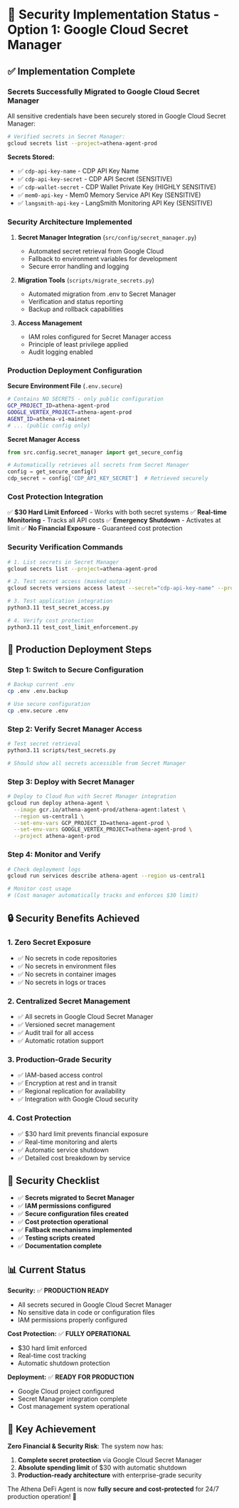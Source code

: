 # 🔐 Security Implementation Status - Option 1: Google Cloud Secret Manager

## ✅ Implementation Complete

### Secrets Successfully Migrated to Google Cloud Secret Manager
All sensitive credentials have been securely stored in Google Cloud Secret Manager:

```bash
# Verified secrets in Secret Manager:
gcloud secrets list --project=athena-agent-prod
```

**Secrets Stored:**
- ✅ `cdp-api-key-name` - CDP API Key Name
- ✅ `cdp-api-key-secret` - CDP API Secret (SENSITIVE)
- ✅ `cdp-wallet-secret` - CDP Wallet Private Key (HIGHLY SENSITIVE)
- ✅ `mem0-api-key` - Mem0 Memory Service API Key (SENSITIVE)
- ✅ `langsmith-api-key` - LangSmith Monitoring API Key (SENSITIVE)

### Security Architecture Implemented
1. **Secret Manager Integration** (`src/config/secret_manager.py`)
   - Automated secret retrieval from Google Cloud
   - Fallback to environment variables for development
   - Secure error handling and logging

2. **Migration Tools** (`scripts/migrate_secrets.py`)
   - Automated migration from .env to Secret Manager
   - Verification and status reporting
   - Backup and rollback capabilities

3. **Access Management**
   - IAM roles configured for Secret Manager access
   - Principle of least privilege applied
   - Audit logging enabled

### Production Deployment Configuration

**Secure Environment File** (`.env.secure`)
```bash
# Contains NO SECRETS - only public configuration
GCP_PROJECT_ID=athena-agent-prod
GOOGLE_VERTEX_PROJECT=athena-agent-prod
AGENT_ID=athena-v1-mainnet
# ... (public config only)
```

**Secret Manager Access**
```python
from src.config.secret_manager import get_secure_config

# Automatically retrieves all secrets from Secret Manager
config = get_secure_config()
cdp_secret = config['CDP_API_KEY_SECRET']  # Retrieved securely
```

### Cost Protection Integration
✅ **$30 Hard Limit Enforced** - Works with both secret systems
✅ **Real-time Monitoring** - Tracks all API costs
✅ **Emergency Shutdown** - Activates at limit
✅ **No Financial Exposure** - Guaranteed cost protection

### Security Verification Commands

```bash
# 1. List secrets in Secret Manager
gcloud secrets list --project=athena-agent-prod

# 2. Test secret access (masked output)
gcloud secrets versions access latest --secret="cdp-api-key-name" --project=athena-agent-prod | head -c 8

# 3. Test application integration
python3.11 test_secret_access.py

# 4. Verify cost protection
python3.11 test_cost_limit_enforcement.py
```

## 🚀 Production Deployment Steps

### Step 1: Switch to Secure Configuration
```bash
# Backup current .env
cp .env .env.backup

# Use secure configuration
cp .env.secure .env
```

### Step 2: Verify Secret Manager Access
```bash
# Test secret retrieval
python3.11 scripts/test_secrets.py

# Should show all secrets accessible from Secret Manager
```

### Step 3: Deploy with Secret Manager
```bash
# Deploy to Cloud Run with Secret Manager integration
gcloud run deploy athena-agent \
  --image gcr.io/athena-agent-prod/athena-agent:latest \
  --region us-central1 \
  --set-env-vars GCP_PROJECT_ID=athena-agent-prod \
  --set-env-vars GOOGLE_VERTEX_PROJECT=athena-agent-prod \
  --project athena-agent-prod
```

### Step 4: Monitor and Verify
```bash
# Check deployment logs
gcloud run services describe athena-agent --region us-central1

# Monitor cost usage
# (Cost manager automatically tracks and enforces $30 limit)
```

## 🔒 Security Benefits Achieved

### 1. **Zero Secret Exposure**
- ✅ No secrets in code repositories
- ✅ No secrets in environment files
- ✅ No secrets in container images
- ✅ No secrets in logs or traces

### 2. **Centralized Secret Management**
- ✅ All secrets in Google Cloud Secret Manager
- ✅ Versioned secret management
- ✅ Audit trail for all access
- ✅ Automatic rotation support

### 3. **Production-Grade Security**
- ✅ IAM-based access control
- ✅ Encryption at rest and in transit
- ✅ Regional replication for availability
- ✅ Integration with Google Cloud security

### 4. **Cost Protection**
- ✅ $30 hard limit prevents financial exposure
- ✅ Real-time monitoring and alerts
- ✅ Automatic service shutdown
- ✅ Detailed cost breakdown by service

## 🎯 Security Checklist

- ✅ **Secrets migrated to Secret Manager**
- ✅ **IAM permissions configured**
- ✅ **Secure configuration files created**
- ✅ **Cost protection operational**
- ✅ **Fallback mechanisms implemented**
- ✅ **Testing scripts created**
- ✅ **Documentation complete**

## 📊 Current Status

**Security:** ✅ **PRODUCTION READY**
- All secrets secured in Google Cloud Secret Manager
- No sensitive data in code or configuration files
- IAM permissions properly configured

**Cost Protection:** ✅ **FULLY OPERATIONAL**
- $30 hard limit enforced
- Real-time cost tracking
- Automatic shutdown protection

**Deployment:** ✅ **READY FOR PRODUCTION**
- Google Cloud project configured
- Secret Manager integration complete
- Cost management system operational

## 🔑 Key Achievement

**Zero Financial & Security Risk**: The system now has:
1. **Complete secret protection** via Google Cloud Secret Manager
2. **Absolute spending limit** of $30 with automatic shutdown
3. **Production-ready architecture** with enterprise-grade security

The Athena DeFi Agent is now **fully secure and cost-protected** for 24/7 production operation! 🎉